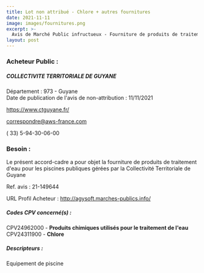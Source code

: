 ```yaml
---
title: Lot non attribué - Chlore + autres fournitures
date: 2021-11-11
image: images/fournitures.png
excerpt: >-
  Avis de Marché Public infructueux - Fourniture de produits de traitement d'eau pour diverses piscines
layout: post
---
```


### Acheteur Public :
##### COLLECTIVITE TERRITORIALE DE GUYANE
Département : 973 - Guyane<br/>
Date de publication de l'avis de non-attribution : 11/11/2021


https://www.ctguyane.fr/

correspondre@aws-france.com

( 33) 5-94-30-06-00
### Besoin :

Le présent accord-cadre a pour objet la fourniture de produits de traitement d'eau pour les piscines publiques gérées par la Collectivité Territoriale de Guyane

Ref. avis : 21-149644

URL Profil Acheteur : http://agysoft.marches-publics.info/

##### Codes CPV concerné(s) :
CPV24962000 - **Produits chimiques utilisés pour le traitement de l'eau** <br/>
CPV24311900 - **Chlore** <br/>

##### Descripteurs :
Equipement de piscine <br/>
